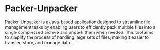 # Packer-Unpacker
Packer-Unpacker is a Java-based application designed to streamline file management tasks by enabling users to efficiently pack multiple files into a single compressed archive and unpack them when needed. This tool aims to simplify the process of handling large sets of files, making it easier to transfer, store, and manage data.
